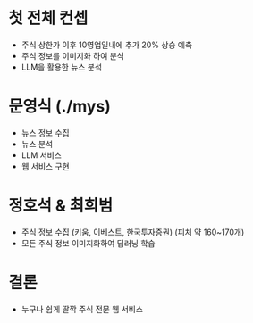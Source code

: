 # 첫 전체 컨셉
- 주식 상한가 이후 10영업일내에 추가 20% 상승 예측
- 주식 정보를 이미지화 하여 분석
- LLM을 활용한 뉴스 분석

# 문영식 (./mys)
- 뉴스 정보 수집
- 뉴스 분석
- LLM 서비스
- 웹 서비스 구현

# 정호석 & 최희범
- 주식 정보 수집 (키움, 이베스트, 한국투자증권) (피처 약 160~170개)
- 모든 주식 정보 이미지화하여 딥러닝 학습

# 결론
- 누구나 쉽게 딸깍 주식 전문 웹 서비스
